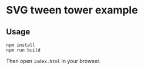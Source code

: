 # SVG tween tower example

## Usage

```
npm install
npm run build
```

Then open `index.html` in your browser.
